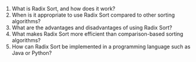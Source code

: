 

1. What is Radix Sort, and how does it work?
2. When is it appropriate to use Radix Sort compared to other sorting algorithms?
3. What are the advantages and disadvantages of using Radix Sort?
4. What makes Radix Sort more efficient than comparison-based sorting algorithms?
5. How can Radix Sort be implemented in a programming language such as Java or Python?